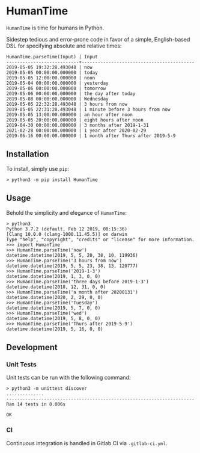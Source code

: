 
# HumanTime
`HumanTime` is time for humans in Python.

Sidestep tedious and error-prone code in favor of a simple, English-based DSL for specifying absolute and relative times:

    HumanTime.parseTime(Input) | Input
    ---------------------------+------------------------------------------
	2019-05-05 19:32:28.493048 | now
	2019-05-05 00:00:00.000000 | today
	2019-05-05 12:00:00.000000 | noon
	2019-05-04 00:00:00.000000 | yesterday
	2019-05-06 00:00:00.000000 | tomorrow
	2019-05-06 00:00:00.000000 | the day after today
	2019-05-08 00:00:00.000000 | Wednesday
	2019-05-05 22:32:28.493048 | 3 hours from now
	2019-05-05 22:31:28.493048 | 1 minute before 3 hours from now
	2019-05-05 13:00:00.000000 | an hour after noon
	2019-05-05 20:00:00.000000 | eight hours after noon
	2019-04-30 00:00:00.000000 | 3 months after 2019-1-31
	2021-02-28 00:00:00.000000 | 1 year after 2020-02-29
	2019-06-16 00:00:00.000000 | 1 month after Thurs after 2019-5-9

## Installation
To install, simply use `pip`:

	> python3 -m pip install HumanTime

## Usage
Behold the simplicity and elegance of `HumanTime`:

	> python3
	Python 3.7.2 (default, Feb 12 2019, 08:15:36)
	[Clang 10.0.0 (clang-1000.11.45.5)] on darwin
	Type "help", "copyright", "credits" or "license" for more information.
	>>> import HumanTime
	>>> HumanTime.parseTime('now')
	datetime.datetime(2019, 5, 5, 20, 38, 10, 119936)
	>>> HumanTime.parseTime('3 hours from now')
	datetime.datetime(2019, 5, 5, 23, 38, 13, 120777)
	>>> HumanTime.parseTime('2019-1-3')
	datetime.datetime(2019, 1, 3, 0, 0)
	>>> HumanTime.parseTime('three days before 2019-1-3')
	datetime.datetime(2018, 12, 31, 0, 0)
	>>> HumanTime.parseTime('a month after 20200131')
	datetime.datetime(2020, 2, 29, 0, 0)
	>>> HumanTime.parseTime('Tuesday')
	datetime.datetime(2019, 5, 7, 0, 0)
	>>> HumanTime.parseTime('wed')
	datetime.datetime(2019, 5, 8, 0, 0)
	>>> HumanTime.parseTime('Thurs after 2019-5-9')
	datetime.datetime(2019, 5, 16, 0, 0)

## Development

### Unit Tests
Unit tests can be run with the following command:

    > python3 -m unittest discover
    ..............
	----------------------------------------------------------------------
	Ran 14 tests in 0.006s

	OK

### CI
Continuous integration is handled in Gitlab CI via `.gitlab-ci.yml`.
